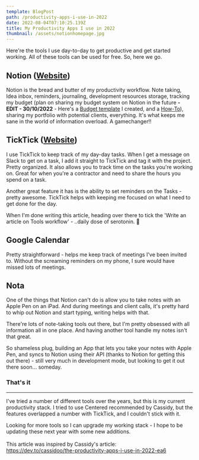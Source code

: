 ```yaml
---
template: BlogPost
path: /productivity-apps-i-use-in-2022
date: 2022-08-04T07:10:25.139Z
title: My Productivity Apps I use in 2022
thumbnail: /assets/notionhomepage.jpg
---
```


<!--StartFragment-->

Here're the tools I use day-to-day to get productive and get started working. All of these tools can be used for free. So, here we go.

## Notion ([Website](https://www.notion.so/))

Notion is the bread and butter of my productivity workflow. Note taking, Idea inbox, reminders, journaling, development resources storage, tracking my budget (plan on sharing my budget system on Notion in the future **- EDIT - 30/10/2022** - Here's a [Budget template](https://edwardsmoses.notion.site/Budget-Template-ff8e1d1b33274191a8f3cbd22331d2b7) I created, and a [How-To](https://www.loom.com/share/47180fc6adb747deb7167fc986adb938)), sharing my portfolio with potential clients, everything. It's what keeps me sane in the world of information overload. A gamechanger!!

## TickTick ([Website](https://ticktick.com/))

I use TickTick to keep track of my day-day tasks. When I get a message on Slack to get on a task, I add it straight to TickTick and tag it with the project. Pretty organized. It also allows you to track time on the tasks you're working on. Great for when you're a contractor and need to share the hours you spend on a task.

Another great feature it has is the ability to set reminders on the Tasks - pretty awesome. TickTick helps with keeping me focused on what I need to get done for the day.

When I'm done writing this article, heading over there to tick the 'Write an article on Tools workflow' - ..daily dose of serotonin. 🤗

## Google Calendar

Pretty straightforward - helps me keep track of meetings I've been invited to. Without the screaming reminders on my phone, I sure would have missed lots of meetings.

## Nota

One of the things that Notion can't do is allow you to take notes with an Apple Pen on an iPad. And during meetings and client calls, it's pretty hard to whip out Notion and start typing, writing helps with that.

There're lots of note-taking tools out there, but I'm pretty obsessed with all information all in one place. And having another tool handle my notes isn't that great.

So shameless plug, building an App that lets you take your notes with Apple Pen, and syncs to Notion using their API (thanks to Notion for getting this out there) - still very much in development mode, but looking to get it out there soon... someday.

### That's it

---

I've tried a number of different tools over the years, but this is my current productivity stack. I tried to use Centered recommended by Cassidy, but the features overlapped a number with TickTick, and I couldn't stick with it.

Looking for more tools so I can upgrade my working stack - I hope to be updating these next year with some new additions. \
\
This article was inspired by Cassidy's article:\
<https://dev.to/cassidoo/the-productivity-apps-i-use-in-2022-ea6>

<!--EndFragment-->
